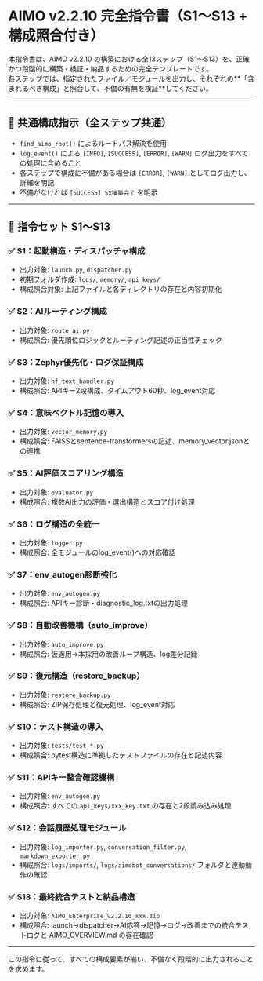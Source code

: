 # AIMO v2.2.10 完全指令書（S1〜S13 + 構成照合付き）

本指令書は、AIMO v2.2.10 の構築における全13ステップ（S1〜S13）を、正確かつ段階的に構築・検証・納品するための完全テンプレートです。  
各ステップでは、指定されたファイル／モジュールを出力し、それぞれの**「含まれるべき構成」と照合して、不備の有無を検証**してください。

---

## 🔹 共通構成指示（全ステップ共通）

- `find_aimo_root()` によるルートパス解決を使用
- `log_event()` による `[INFO]`, `[SUCCESS]`, `[ERROR]`, `[WARN]` ログ出力をすべての処理に含めること
- 各ステップで構成に不備がある場合は `[ERROR]`, `[WARN]` としてログ出力し、詳細を明記
- 不備がなければ `[SUCCESS] Sx構築完了` を明示

---

## 📘 指令セット S1〜S13

### ✅ S1：起動構造・ディスパッチャ構成
- 出力対象: `launch.py`, `dispatcher.py`
- 初期フォルダ作成: `logs/`, `memory/`, `api_keys/`
- 構成照合対象: 上記ファイルと各ディレクトリの存在と内容初期化

### ✅ S2：AIルーティング構成
- 出力対象: `route_ai.py`
- 構成照合: 優先順位ロジックとルーティング記述の正当性チェック

### ✅ S3：Zephyr優先化・ログ保証構成
- 出力対象: `hf_text_handler.py`
- 構成照合: APIキー2段構成、タイムアウト60秒、log_event対応

### ✅ S4：意味ベクトル記憶の導入
- 出力対象: `vector_memory.py`
- 構成照合: FAISSとsentence-transformersの記述、memory_vector.jsonとの連携

### ✅ S5：AI評価スコアリング構造
- 出力対象: `evaluator.py`
- 構成照合: 複数AI出力の評価・選出構造とスコア付け処理

### ✅ S6：ログ構造の全統一
- 出力対象: `logger.py`
- 構成照合: 全モジュールのlog_event()への対応確認

### ✅ S7：env_autogen診断強化
- 出力対象: `env_autogen.py`
- 構成照合: APIキー診断・diagnostic_log.txtの出力処理

### ✅ S8：自動改善機構（auto_improve）
- 出力対象: `auto_improve.py`
- 構成照合: 仮適用→本採用の改善ループ構造、log差分記録

### ✅ S9：復元構造（restore_backup）
- 出力対象: `restore_backup.py`
- 構成照合: ZIP保存処理と復元処理、log_event対応

### ✅ S10：テスト構造の導入
- 出力対象: `tests/test_*.py`
- 構成照合: pytest構造に準拠したテストファイルの存在と記述内容

### ✅ S11：APIキー整合確認機構
- 出力対象: `env_autogen.py`
- 構成照合: すべての `api_keys/xxx_key.txt` の存在と2段読み込み処理

### ✅ S12：会話履歴処理モジュール
- 出力対象: `log_importer.py`, `conversation_filter.py`, `markdown_exporter.py`
- 構成照合: `logs/imports/`, `logs/aimobot_conversations/` フォルダと連動動作の確認

### ✅ S13：最終統合テストと納品構造
- 出力対象: `AIMO_Enterprise_v2.2.10_xxx.zip`
- 構成照合: launch→dispatcher→AI応答→記憶→ログ→改善までの統合テストログと AIMO_OVERVIEW.md の存在確認

---

この指令に従って、すべての構成要素が揃い、不備なく段階的に出力されることを求めます。
